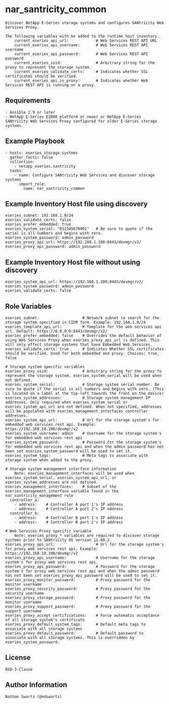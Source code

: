 nar_santricity_common
=====================
    Discover NetApp E-Series storage systems and configures SANtricity Web Services Proxy.

    The following variables with be added to the runtime host inventory.
        current_eseries_api_url:            # Web Services REST API URL
        current_eseries_api_username:       # Web Services REST API username
        current_eseries_api_password:       # Web Services REST API password
        current_eseries_ssid:               # Arbitrary string for the proxy to represent the storage system.
        current_eseries_validate_certs:     # Indicates whether SSL certificates should be verified.
        current_eseries_api_is_proxy:       # Indicates whether Web Services REST API is running on a proxy.

Requirements
------------
    - Ansible 2.9 or later
    - NetApp E-Series E2800 platform or newer or NetApp E-Series SANtricity Web Services Proxy configured for older E-Series storage systems.

Example Playbook
----------------
    - hosts: eseries_storage_systems
      gather_facts: false
      collection:
        - netapp_eseries.santricity
      tasks:
        - name: Configure SANtricity Web Services and discover storage systems 
          import_role:
            name: nar_santricity_common

Example Inventory Host file using discovery
-------------------------------------------
    eseries_subnet: 192.168.1.0/24
    eseries_validate_certs: false
    eseries_prefer_embedded: true
    eseries_system_serial: "012345678901"   # Be sure to quote if the serial is all numbers and begins with zero.
    eseries_system_password: admin_password
    eseries_proxy_api_url: https://192.168.1.100:8443/devmgr/v2/
    eseries_proxy_api_password: admin_password

Example Inventory Host file without using discovery
---------------------------------------------------
    eseries_system_api_url: https://192.168.1.200:8443/devmgr/v2/
    eseries_system_password: admin_password
    eseries_validate_certs: false

Role Variables
--------------
    eseries_subnet:                   # Network subnet to search for the storage system specified in CIDR form. Example: 192.168.1.0/24
    eseries_template_api_url:         # Template for the web services api url. Default: https://0.0.0.0:8443/devmgr/v2/
    eseries_prefer_embedded: false    # Overrides the default behavior of using Web Services Proxy when eseries_proxy_api_url is defined. This will only effect storage systems that have Embedded Web Services.
    eseries_validate_certs: true      # Indicates Whether SSL certificates should be verified. Used for both embedded and proxy. Choices: true, false

    # Storage system specific variables
    eseries_proxy_ssid:               # Arbitrary string for the proxy to represent the storage system. eseries_system_serial will be used when not defined.
    eseries_system_serial:            # Storage system serial number. Be sure to quote if the serial is all numbers and begins with zero. (This is located on a label at the top-left towards the front on the device)
    eseries_system_addresses:         # Storage system management IP addresses. Only required when eseries_system_serial or eseries_system_api_url are not defined. When not specified, addresses will be populated with eseries_management_interfaces controller addresses.
    eseries_system_api_url:           # Url for the storage system's for embedded web services rest api. Example: https://192.168.10.100/devmgr/v2
    eseries_system_username: admin    # Username for the storage system's for embedded web services rest api
    eseries_system_password:          # Password for the storage system's for embedded web services rest api and when the admin password has not been set eseries_system_password will be used to set it.
    eseries_system_tags:              # Meta tags to associate with storage system when added to the proxy.

    # Storage system management interface information
        Note: eseries_management_interfaces will be used when eseries_system_serial, eseries_system_api_url, or eseries_system_addresses are not defined.
    eseries_management_interfaces:    # Subset of the eseries_management_interface variable found in the nar_santricity_management role
      controller_a:
        - address:    # Controller A port 1's IP address
        - address:    # Controller A port 2's IP address
      controller_b:
        - address:    # Controller B port 1's IP address
        - address:    # Controller B port 2's IP address

    # Web Services Proxy specific variable
        Note: eseries_proxy_* variables are required to discover storage systems prior to SANtricity OS version 11.60.2.
    eseries_proxy_api_url:                  # Url for the storage system's for proxy web services rest api. Example: https://192.168.10.100/devmgr/v2
    eseries_proxy_api_username:             # Username for the storage system's for proxy web services rest api.
    eseries_proxy_api_password:             # Password for the storage system's for proxy web services rest api and when the admin password has not been set eseries_proxy_api_password will be used to set it.
    eseries_proxy_monitor_password:         # Proxy password for the monitor username
    eseries_proxy_security_password:        # Proxy password for the security username
    eseries_proxy_storage_password:         # Proxy password for the monitor username
    eseries_proxy_support_password:         # Proxy password for the support username
    eseries_proxy_accept_certifications:    # Force automatic acceptance of all storage system's certificate
    eseries_proxy_default_system_tags:      # Default meta tags to associate with all storage systems
    eseries_proxy_default_password:         # Default password to associate with all storage systems. This is overridden by eseries_system_password.

License
-------
    BSD-3-Clause

Author Information
------------------
    Nathan Swartz (@ndswartz)
